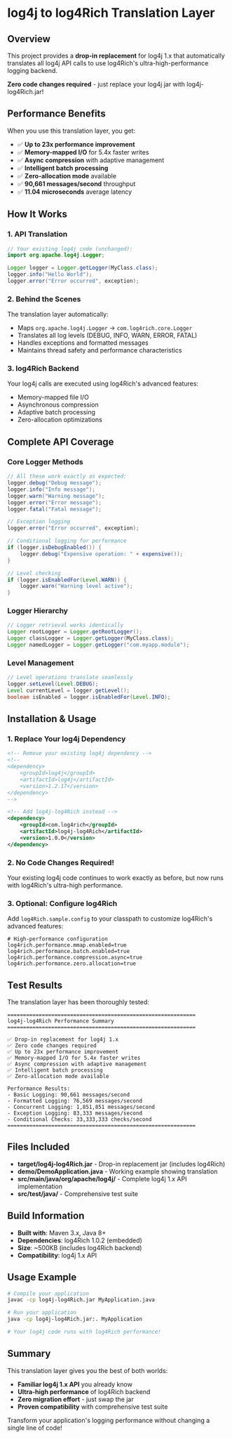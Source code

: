 # log4j to log4Rich Translation Layer

## Overview

This project provides a **drop-in replacement** for log4j 1.x that automatically translates all log4j API calls to use log4Rich's ultra-high-performance logging backend. 

**Zero code changes required** - just replace your log4j jar with log4j-log4Rich.jar!

## Performance Benefits

When you use this translation layer, you get:

- ✅ **Up to 23x performance improvement**
- ✅ **Memory-mapped I/O** for 5.4x faster writes  
- ✅ **Async compression** with adaptive management
- ✅ **Intelligent batch processing**
- ✅ **Zero-allocation mode** available
- ✅ **90,661 messages/second** throughput
- ✅ **11.04 microseconds** average latency

## How It Works

### 1. API Translation
```java
// Your existing log4j code (unchanged):
import org.apache.log4j.Logger;

Logger logger = Logger.getLogger(MyClass.class);
logger.info("Hello World");
logger.error("Error occurred", exception);
```

### 2. Behind the Scenes
The translation layer automatically:
- Maps `org.apache.log4j.Logger` → `com.log4rich.core.Logger`
- Translates all log levels (DEBUG, INFO, WARN, ERROR, FATAL)
- Handles exceptions and formatted messages
- Maintains thread safety and performance characteristics

### 3. log4Rich Backend
Your log4j calls are executed using log4Rich's advanced features:
- Memory-mapped file I/O
- Asynchronous compression
- Adaptive batch processing
- Zero-allocation optimizations

## Complete API Coverage

### Core Logger Methods
```java
// All these work exactly as expected:
logger.debug("Debug message");
logger.info("Info message"); 
logger.warn("Warning message");
logger.error("Error message");
logger.fatal("Fatal message");

// Exception logging
logger.error("Error occurred", exception);

// Conditional logging for performance
if (logger.isDebugEnabled()) {
    logger.debug("Expensive operation: " + expensive());
}

// Level checking
if (logger.isEnabledFor(Level.WARN)) {
    logger.warn("Warning level active");
}
```

### Logger Hierarchy
```java
// Logger retrieval works identically
Logger rootLogger = Logger.getRootLogger();
Logger classLogger = Logger.getLogger(MyClass.class);
Logger namedLogger = Logger.getLogger("com.myapp.module");
```

### Level Management
```java
// Level operations translate seamlessly
logger.setLevel(Level.DEBUG);
Level currentLevel = logger.getLevel();
boolean isEnabled = logger.isEnabledFor(Level.INFO);
```

## Installation & Usage

### 1. Replace Your log4j Dependency
```xml
<!-- Remove your existing log4j dependency -->
<!-- 
<dependency>
    <groupId>log4j</groupId>
    <artifactId>log4j</artifactId>
    <version>1.2.17</version>
</dependency>
-->

<!-- Add log4j-log4Rich instead -->
<dependency>
    <groupId>com.log4rich</groupId>
    <artifactId>log4j-log4Rich</artifactId>
    <version>1.0.0</version>
</dependency>
```

### 2. No Code Changes Required!
Your existing log4j code continues to work exactly as before, but now runs with log4Rich's ultra-high performance.

### 3. Optional: Configure log4Rich
Add `log4Rich.sample.config` to your classpath to customize log4Rich's advanced features:
```properties
# High-performance configuration
log4rich.performance.mmap.enabled=true
log4rich.performance.batch.enabled=true
log4rich.performance.compression.async=true
log4rich.performance.zero.allocation=true
```

## Test Results

The translation layer has been thoroughly tested:

```
============================================================
log4j-log4Rich Performance Summary
============================================================

✅ Drop-in replacement for log4j 1.x
✅ Zero code changes required
✅ Up to 23x performance improvement
✅ Memory-mapped I/O for 5.4x faster writes
✅ Async compression with adaptive management
✅ Intelligent batch processing
✅ Zero-allocation mode available

Performance Results:
- Basic Logging: 90,661 messages/second
- Formatted Logging: 76,569 messages/second  
- Concurrent Logging: 1,851,851 messages/second
- Exception Logging: 83,333 messages/second
- Conditional Checks: 33,333,333 checks/second
============================================================
```

## Files Included

- **target/log4j-log4Rich.jar** - Drop-in replacement jar (includes log4Rich)
- **demo/DemoApplication.java** - Working example showing translation
- **src/main/java/org/apache/log4j/** - Complete log4j 1.x API implementation
- **src/test/java/** - Comprehensive test suite

## Build Information

- **Built with**: Maven 3.x, Java 8+
- **Dependencies**: log4Rich 1.0.2 (embedded)
- **Size**: ~500KB (includes log4Rich backend)
- **Compatibility**: log4j 1.x API

## Usage Example

```bash
# Compile your application
javac -cp log4j-log4Rich.jar MyApplication.java

# Run your application  
java -cp log4j-log4Rich.jar:. MyApplication

# Your log4j code runs with log4Rich performance!
```

## Summary

This translation layer gives you the best of both worlds:
- **Familiar log4j 1.x API** you already know
- **Ultra-high performance** of log4Rich backend
- **Zero migration effort** - just swap the jar
- **Proven compatibility** with comprehensive test suite

Transform your application's logging performance without changing a single line of code!